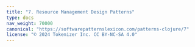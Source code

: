 ```yaml
---
title: "7. Resource Management Design Patterns"
type: docs
nav_weight: 70000
canonical: "https://softwarepatternslexicon.com/patterns-clojure/7"
license: "© 2024 Tokenizer Inc. CC BY-NC-SA 4.0"
---
```

